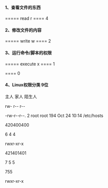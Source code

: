 #### 1、查看文件的东西            

===== read      r    ==== 4

#### 2、修改文件的内容            

===== write     w    ==== 2

#### 3、运行命令/脚本的权限       

===== execute   x    ==== 1

==== 0

#### 4、Linux权限分类 9位

主人  家人  陌生人

rw-   r--    r--

-rw-r--r--. 2 root root 194 Oct 24 10:14 /etc/hosts

420400400

6  4  4

rwxr-xr-x

421401401

7  5  5

755

rwxr-xr-x

